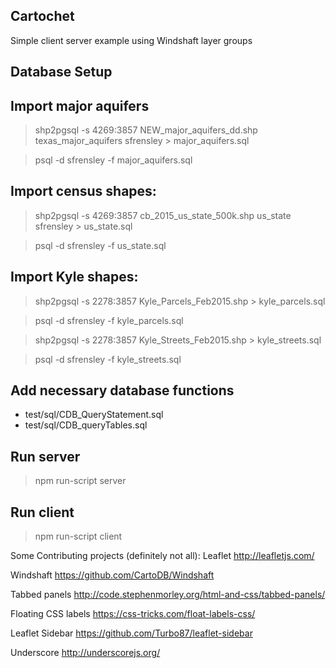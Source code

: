 ## Cartochet
Simple client server example using Windshaft layer groups

## Database Setup

## Import major aquifers
>shp2pgsql -s 4269:3857 NEW_major_aquifers_dd.shp texas_major_aquifers sfrensley > major_aquifers.sql

>psql -d sfrensley -f major_aquifers.sql

## Import census shapes:
>shp2pgsql -s 4269:3857 cb_2015_us_state_500k.shp us_state sfrensley > us_state.sql

>psql -d sfrensley -f us_state.sql

## Import Kyle shapes:
>shp2pgsql -s 2278:3857 Kyle_Parcels_Feb2015.shp > kyle_parcels.sql

>psql -d sfrensley -f kyle_parcels.sql

>shp2pgsql -s 2278:3857 Kyle_Streets_Feb2015.shp > kyle_streets.sql

>psql -d sfrensley -f kyle_streets.sql

## Add necessary database functions
* test/sql/CDB_QueryStatement.sql
* test/sql/CDB_queryTables.sql

## Run server
>npm run-script server

## Run client
>npm run-script client


Some Contributing projects (definitely not all):
Leaflet
http://leafletjs.com/

Windshaft
https://github.com/CartoDB/Windshaft

Tabbed panels
http://code.stephenmorley.org/html-and-css/tabbed-panels/

Floating CSS labels
https://css-tricks.com/float-labels-css/

Leaflet Sidebar
https://github.com/Turbo87/leaflet-sidebar

Underscore
http://underscorejs.org/
